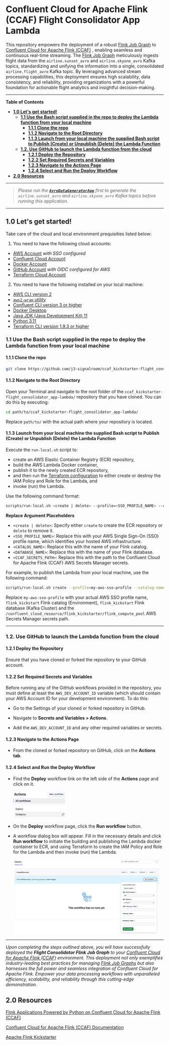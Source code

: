 # Confluent Cloud for Apache Flink (CCAF) Flight Consolidator App Lambda
This repository empowers the deployment of a robust [Flink Job Graph](https://github.com/j3-signalroom/j3-techstack-lexicon/blob/main/apache-flink-glossary.md#jobgraph) to [Confluent Cloud for Apache Flink (CCAF)](https://docs.confluent.io/cloud/current/flink/overview.html) , enabling seamless and continuous real-time streaming. The [Flink Job Graph](https://github.com/j3-signalroom/j3-techstack-lexicon/blob/main/apache-flink-glossary.md#jobgraph) meticulously ingests flight data from the `airline.sunset_avro` and `airline.skyone_avro` Kafka topics, standardizing and unifying the information into a single, consolidated `airline.flight_avro` Kafka topic. By leveraging advanced stream processing capabilities, this deployment ensures high scalability, data consistency, and reliability, providing organizations with a powerful foundation for actionable flight analytics and insightful decision-making.

---

**Table of Contents**

<!-- toc -->
+ [**1.0 Let's get started!**](#10-lets-get-started)
    * [**1.1 Use the Bash script supplied in the repo to deploy the Lambda function from your local machine**](#11-use-the-local-bash-scripts-supplied-in-the-repo-to-deploy-the-lambda-function)
        - [**1.1.1 Clone the repo**](#111-clone-the-repo)
        - [**1.1.2 Navigate to the Root Directory**](#112-navigate-to-the-root-directory)
        - [**1.1.3 Launch from your local machine the supplied Bash script to Publish (Create) or Unpublish (Delete) the Lambda Function**](#113-launch-from-your-local-machine-the-supplied-bash-script-to-publish-create-or-unpublish-delete-the-lambda-function)
    * [**1.2. Use GitHub to launch the Lambda function from the cloud**](#12-use-github-to-launch-the-lambda-function-from-the-cloud)
        - [**1.2.1 Deploy the Repository**](#121-deploy-the-repository)
        - [**1.2.2 Set Required Secrets and Variables**](#122-set-required-secrets-and-variables)
        - [**1.2.3 Navigate to the Actions Page**](#123-navigate-to-the-actions-page)
        - [**1.2.4 Select and Run the Deploy Workflow**](#124-select-and-run-the-deploy-workflow)
+ [**2.0 Resources**](#20-resources)
<!-- tocstop -->

---

> _Please run the [**`AvroDataGeneratorApp`**](https://github.com/j3-signalroom/apache_flink-kickstarter/blob/main/java/README.md) first to generate the `airline.sunset_avro` and `airline.skyone_avro` Kafka topics before running this application._

---

## 1.0 **Let's get started!**
Take care of the cloud and local environment prequisities listed below:
1. You need to have the following cloud accounts:
- [AWS Account](https://signin.aws.amazon.com/) *with SSO configured*
- [Confluent Cloud Account](https://confluent.cloud/)
- [Docker Account](https://docker.com)
- [GitHub Account](https://github.com) *with OIDC configured for AWS*
- [Terraform Cloud Account](https://app.terraform.io/)

2. You need to have the following installed on your local machine:
- [AWS CLI version 2](https://docs.aws.amazon.com/cli/latest/userguide/getting-started-install.html)
- [`aws2-wrap` utility](https://pypi.org/project/aws2-wrap/#description)
- [Confluent CLI version 3 or higher](https://docs.confluent.io/confluent-cli/4.0/overview.html)
- [Docker Desktop](https://www.docker.com/products/docker-desktop/)
- [Java JDK (Java Development Kit) 11](https://www.oracle.com/java/technologies/javase/jdk11-archive-downloads.html)
- [Python 3.11](https://www.python.org/downloads/release/python-3119/)
- [Terraform CLI version 1.9.3 or higher](https://developer.hashicorp.com/terraform/install)

### **1.1 Use the Bash script supplied in the repo to deploy the Lambda function from your local machine**

#### **1.1.1 Clone the repo**
```bash
git clone https://github.com/j3-signalroom/ccaf_kickstarter-flight_consolidator_app-lambda.git
```

#### **1.1.2 Navigate to the Root Directory**
Open your Terminal and navigate to the root folder of the `ccaf_kickstarter-flight_consolidator_app-lambda/` repository that you have cloned. You can do this by executing:

```bash
cd path/to/ccaf_kickstarter-flight_consolidator_app-lambda/
```

   Replace `path/to/` with the actual path where your repository is located.

#### **1.1.3 Launch from your local machine the supplied Bash script to Publish (Create) or Unpublish (Delete) the Lambda Function**
Execute the `run-local.sh` script to:
- create an AWS Elastic Container Registry (ECR) repository, 
- build the AWS Lambda Docker container, 
- publish it to the newly created ECR repository, 
- and then run the [Terraform configuration](.blog/terraform-configuration.md) to either create or destroy the IAM Policy and Role for the Lambda, and
- invoke (run) the Lambda.

Use the following command format:

```bash
scripts/run-local.sh <create | delete> --profile=<SSO_PROFILE_NAME> --catalog-name=<CATALOG_NAME> --database-name=<DATABASE_NAME> --ccaf-secrets-path=<CCAF_SECRETS_PATH>
```

**Replace Argument Placeholders**
   - `<create | delete>`: Specify either `create` to create the ECR repository or `delete` to remove it.
   - `<SSO_PROFILE_NAME>`: Replace this with your AWS Single Sign-On (SSO) profile name, which identifies your hosted AWS infrastructure.
   - `<CATALOG_NAME>`: Replace this with the name of your Flink catalog.
   - `<DATABASE_NAME>`: Replace this with the name of your Flink database.
   - `<CCAF_SECRETS_PATH>`: Replace this with the path to the Confluent Cloud for Apache Flink (CCAF) AWS Secrets Manager secrets.

For example, to publish the Lambda from your local machine, use the following command:
```bash
scripts/run-local.sh create --profile=my-aws-sso-profile --catalog-name=flink_kickstarter --database-name=flink_kickstarter --ccaf-secrets-path="/confluent_cloud_resource/flink_kickstarter/flink_compute_pool"
```

Replace `my-aws-sso-profile` with your actual AWS SSO profile name, `flink_kickstart` Flink catalog (Environment), `flink_kickstart` Flink database (Kafka Cluster) and the `/confluent_cloud_resource/flink_kickstarter/flink_compute_pool` AWS Secrets Manager secrets path.

---

### **1.2. Use GitHub to launch the Lambda function from the cloud**

#### **1.2.1 Deploy the Repository** 
Ensure that you have cloned or forked the repository to your GitHub account.

#### **1.2.2 Set Required Secrets and Variables**
Before running any of the GitHub workflows provided in the repository, you must define at least the `AWS_DEV_ACCOUNT_ID` variable (which should contain your AWS Account ID for your development environment). To do this:

- Go to the Settings of your cloned or forked repository in GitHub.

- Navigate to **Secrets and Variables > Actions**.

- Add the `AWS_DEV_ACCOUNT_ID` and any other required variables or secrets.

#### **1.2.3 Navigate to the Actions Page**

- From the cloned or forked repository on GitHub, click on the **Actions tab**.

#### **1.2.4 Select and Run the Deploy Workflow**

- Find the **Deploy** workflow link on the left side of the **Actions** page and click on it.

    ![github-actions-workflows-screenshot](.blog/images/github-actions-screenshot.png)

- On the **Deploy** workflow page, click the **Run workflow** button.

- A workflow dialog box will appear. Fill in the necessary details and click **Run workflow** to initiate the building and publishing the Lambda docker container to ECR, and using Terraform to create the IAM Policy and Role for the Lambda and then invoke (run) the Lambda.

    ![github-deploy-workflow-screenshot](.blog/images/github-run-deploy-workflow-screenshot.png)

---

_Upon completing the steps outlined above, you will have successfully deployed the **Flight Consolidator Flink Job Graph** to your [Confluent Cloud for Apache Flink (CCAF)](https://docs.confluent.io/cloud/current/flink/overview.html) environment. This deployment not only exemplifies industry-leading best practices for managing [Flink Job Graphs](https://github.com/j3-signalroom/j3-techstack-lexicon/blob/main/apache-flink-glossary.md#jobgraph) but also harnesses the full power and seamless integration of Confluent Cloud for Apache Flink. Empower your data processing workflows with unparalleled efficiency, scalability, and reliability through this cutting-edge demonstration._

## 2.0 Resources
[Flink Applications Powered by Python on Confluent Cloud for Apache Flink (CCAF)](https://github.com/j3-signalroom/apache_flink-kickstarter/blob/main/ccaf/README.md)

[Confluent Cloud for Apache Flink (CCAF) Documentation](https://docs.confluent.io/cloud/current/flink/overview.html)

[Apache Flink Kickstarter](https://github.com/j3-signalroom/apache_flink-kickstarter)
